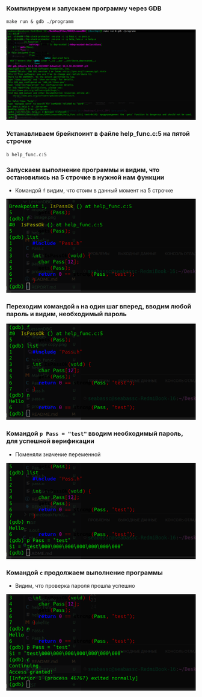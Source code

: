 ### Компилируем и запускаем программу через GDB
```
make run & gdb ./programm
```
![Компилируем программу и запускаем GDB](./images/image.png)

### Устанавливаем брейкпоинт в файле help_func.c:5 на пятой строчке
```
b help_func.c:5
```
### Запускаем выполнение программы и видим, что остановились на 5 строчке в нужной нам функции
- Командой ``` f ``` видим, что стоим в данный момент на 5 строчке

![text](./images/image%20copy.png)
### Переходим командой ``` n ``` на один шаг вперед, вводим любой пароль и видим, необходимый пароль
![text](./images/image%20copy%202.png)
### Командой ``` p Pass = "test" ``` вводим необходимый пароль, для успешной верификации
- Поменяли значение переменной 

![text](./images/image%20copy%203.png)
### Командой ``` c ```  продолжаем выполнение программы
- Видим, что проверка пароля прошла успешно

![text](./images/image%20copy%204.png)

